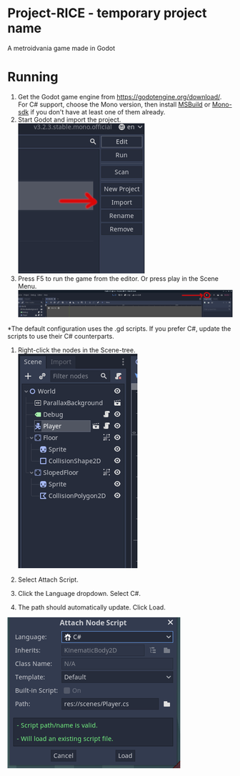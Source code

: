 # Project-RICE - temporary project name
  A metroidvania game made in Godot
  
# Running
1. Get the Godot game engine from https://godotengine.org/download/. For C# support, choose the Mono version, then install <a href="https://visualstudio.microsoft.com/downloads/?q=build+tools">MSBuild</a> or <a href="https://www.mono-project.com/download/stable/">Mono-sdk</a> if you don't have at least one of them already.
2. Start Godot and import the project.
![importing](./docs/images/importing.png)
3. Press F5 to run the game from the editor. Or press play in the Scene Menu.
![running](./docs/images/running.png)

*The default configuration uses the .gd scripts. If you prefer C#, update the scripts to use their C# counterparts.
1. Right-click the nodes in the Scene-tree. 
![selecting nodes](./docs/images/selectingNodes.png)

2. Select Attach Script. 
3. Click the Language dropdown. Select C#.
4. The path should automatically update. Click Load.

![switching scripts](./docs/images/switchingScripts.png)
